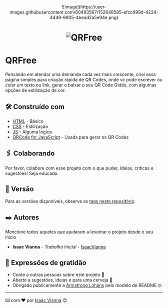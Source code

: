 <center> ![image](https://user-images.githubusercontent.com/60493567/152648585-efcc699d-4224-4449-9905-4bead2a5e94e.png) </center>
<h1 align="center">
    <img alt="QRFree" src="https://user-images.githubusercontent.com/60493567/152648585-efcc699d-4224-4449-9905-4bead2a5e94e.png" />
</h1>


# QRFree
Pensando em atendar uma demanda cada vez mais crescente, criei essa página simples para criação rápida de QR Codes, onde vc pode escrever ou colar um texto ou link, gerar e baixar o seu QR Code Grátis, com algumas opções de estilização de cor.

## 🛠️ Construído com

* [HTML](https://developer.mozilla.org/pt-BR/docs/Web/HTML) - Básico
* [CSS](https://developer.mozilla.org/pt-BR/docs/Web/CSS) - Estilização
* [JS](https://developer.mozilla.org/pt-BR/docs/Web/CSS) - Alguma lógica
* [QRCode for JavaScript](http://www.d-project.com/) - Usada para gerar os QR Codes

## 🖇️ Colaborando

Por favor, colabore com esse projeto com o que puder, ideias, críticas e sugestões! Seja educado.

## 📌 Versão

Para as versões disponíveis, observe as [tags neste repositório](https://github.com/isaacviannadev/QRFree). 

## ✒️ Autores

Mencione todos aqueles que ajudaram a levantar o projeto desde o seu início

* **Isaac Vianna** - *Trabalho Inicial* - [IsaacVianna](https://github.com/isaacviannadev)

## 🎁 Expressões de gratidão

* Conte a outras pessoas sobre este projeto 📢
* Aberto a sugestões, ideias e para uma cerveja 🍺 
* Obrigado publicamente a [Armstrong Lohãns](https://gist.github.com/lohhans)  pelo modelo de README 🤓.


---
⌨️ com ❤️ por [Isaac Vianna](https://github.com/isaacviannadev) 😊
